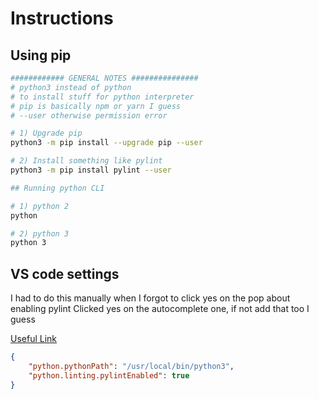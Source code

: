 # Instructions

## Using pip

```bash
############ GENERAL NOTES ###############
# python3 instead of python
# to install stuff for python interpreter
# pip is basically npm or yarn I guess
# --user otherwise permission error

# 1) Upgrade pip
python3 -m pip install --upgrade pip --user

# 2) Install something like pylint
python3 -m pip install pylint --user

## Running python CLI

# 1) python 2
python

# 2) python 3
python 3
```

## VS code settings

I had to do this manually when I forgot to click yes on the pop about enabling pylint
Clicked yes on the autocomplete one, if not add that too I guess

[Useful Link](https://ruddra.com/posts/vs-code-for-python-development/#using-pep8-and-lint)

```json
{
	"python.pythonPath": "/usr/local/bin/python3",
	"python.linting.pylintEnabled": true
}
```
